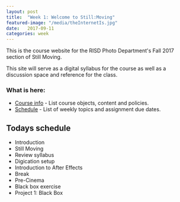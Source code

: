```yaml
---
layout: post
title:  "Week 1: Welcome to Still:Moving"
featured-image: "/media/theInternetIs.jpg"
date:   2017-09-11
categories: week
---
```


This is the course website for the RISD Photo Department's Fall 2017 section of Still Moving. 

This site will serve as a digital syllabus for the course as well as a discussion space and reference for the class.

### What is here:
  * [Course info](/course-info) - List course objects, content and policies.
  * [Schedule](/schedule) - List of weekly topics and assignment due dates.
  
## Todays schedule

* Introduction
* Still Moving 
* Review syllabus
* Digication setup
* Introduction to After Effects
* Break
* Pre-Cinema
* Black box exercise
* Project 1: Black Box